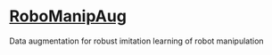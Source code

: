 # [RoboManipAug](https://github.com/isri-aist/RoboManipAug)
Data augmentation for robust imitation learning of robot manipulation
